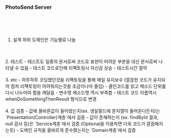 ### PhotoSend Server

<br>
<br>
<br>

1. 설계
하위 도메인은 기능별로 나눔

<br>
<br>
2. 테스트
- 테스트도 일종의 문서로써 코드로 표현이 어려운 부분을 대신 문서로써 나타낼 수 있음
- 테스트 코드로인해 리팩토링시 자신감 상승
- 테스트시간 절약

<br>
<br>
3. etc
- 하루하루 코딩했던것을 리팩토링을 통해 매일 유지보수 (깔끔한 코드가 유지되어 점차 리팩토링이 어려워지는것을 조금이나마 줄임)
- 클린코드를 읽고 메소드 단위를 다시 나누어야 함을 깨달음
- 변수명 메소드명 역시 부족함
- 테스트 코드 이름역시 whenDoSomethingThenResult 형식으로 변경

<br>
<br>
4. 값 검증
- 값에 올바른값이 들어왔는지(ex. 생일필드에 문자열이 들어온다든지)는 `Presentation(Controller)계층`에서 검증
- 값이 존재하는지 (ex. findById 결과, null 검사 등)은 `Service계층`에서 검증 (Optional을 이용하면 더욱 코드가 깔끔해지는듯)
- 도메인 규칙을 올바르게 준수했는지는 `Domain계층`에서 검증
